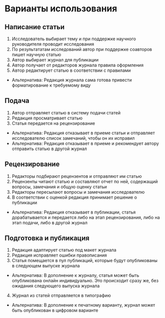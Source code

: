# Варианты использования

## Написание статьи
1. Исследователь выбирает тему и при поддержке научного руководителя проводит исследования
2. По результататам исследований автор при поддержке соавторов пишет научную статью
3. Автор выбирает журнал для публикации
4. Автор получает от редакторов журнала правила оформления
5. Автор редактирует статью в соответствии с правилами
  * Альтернатива: Редакция журнала сама готова привести форматирование к требуемому виду

## Подача
1. Автор отправляет статью в систему подачи статей
2. Редакция просматривает статью
3. Статья передается на рецензирование
  * Альтернатива: Редакция отказывает в приеме статьи и отправляет исследователю список замечаний, чтобы он их исправил
  * Альтернатива: Редакция отказывает в приеме и рекомендует автору отправить статью в другой журнал

## Рецензирование
1. Редакторы подбирают рецензентов и отправляют им статью
2. Рецензенты читают статью и составляют отчет по ней, содержащий вопросы, замечания и общую оценку статьи
3. Редакторы пересылают вопросы и замечания исследователю
4. В соответствии с оценкой редакция принимает решение о публикации
  * Альтернатива: Редакция отказывает в публикации, статья дорабатывается и передается либо на этап рецензирования, либо на этап подачи, либо в другой журнал
  
## Подготовка и публикация
1. Редакция адаптирует статью под макет журнала
2. Редакция исправляет ошибки правописания
3. Статья помещается в пул публикаций, которые будут опубликованы в следующем выпуске журнала
  * Альтернатива: В дополнение к журналу, статья может быть опубликована онлайн индивидуально. Это происходит сразу же, без ожидания следующего выпуска журнала
4. Журнал из статей отправляется в типографию
  * Альтернатива: В дополнение к печатному варианту, журнал может быть опубликован в цифровом варианте
